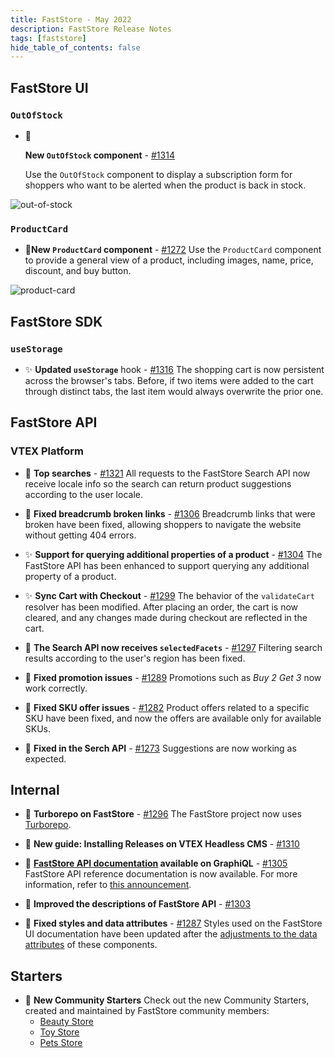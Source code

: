 ```yaml
---
title: FastStore - May 2022
description: FastStore Release Notes 
tags: [faststore]
hide_table_of_contents: false
---
```


## FastStore UI

### `OutOfStock`
- <span role="img" aria-label="chores">🎉</span><p><b>New <code>OutOfStock</code> component</b> - <a href="https://github.com/vtex/faststore/pull/1314">#1314</a></p>
Use the <code>OutOfStock</code> component to display a subscription form for shoppers who want to be alerted when the product is back in stock.

![out-of-stock](https://user-images.githubusercontent.com/51174217/169893136-8834db12-af0b-4b64-9365-cce67368c094.png)

### `ProductCard`
- <span role="img" aria-label="chores">🎉</span>**New `ProductCard` component** - [#1272](https://github.com/vtex/faststore/pull/1272) 
Use the `ProductCard` component to provide a general view of a product, including images, name, price, discount, and buy button.

![product-card](https://user-images.githubusercontent.com/3356699/167171222-01edef9e-fe53-4910-ac41-7fd5329fcdfd.png)

## FastStore SDK
### `useStorage`
- <span role="img" aria-label="Enhancement">✨</span> **Updated `useStorage`** hook - [#1316](https://github.com/vtex/faststore/pull/1316)
The shopping cart is now persistent across the browser's tabs. Before, if two items were added to the cart through distinct tabs, the last item would always overwrite the prior one.

## FastStore API
### VTEX Platform

- <span role="img" aria-label="bug fix">🐛</span> **Top searches** - [#1321](https://github.com/vtex/faststore/pull/1321)
All requests to the FastStore Search API now receive locale info so the search can return product suggestions according to the user locale.

- <span role="img" aria-label="bug fix">🐛</span> **Fixed breadcrumb broken links** - [#1306](https://github.com/vtex/faststore/pull/1306)
Breadcrumb links that were broken have been fixed, allowing shoppers to navigate the website without getting 404 errors.

- <span role="img" aria-label="Enhancement">✨</span> **Support for querying additional properties of a product** - [#1304](https://github.com/vtex/faststore/pull/1304)
The FastStore API has been enhanced to support querying any additional property of a product.

- <span role="img" aria-label="Enhancement">✨</span> **Sync Cart with Checkout** - [#1299](https://github.com/vtex/faststore/pull/1299)
The behavior of the `validateCart` resolver has been modified. After placing an order, the cart is now cleared, and any changes made during checkout are reflected in the cart.

- <span role="img" aria-label="bug fix">🐛</span> **The Search API now receives `selectedFacets`** - [#1297](https://github.com/vtex/faststore/pull/1297)
Filtering search results according to the user's region has been fixed.

- <span role="img" aria-label="bug fix">🐛</span> **Fixed promotion issues** - [#1289](https://github.com/vtex/faststore/pull/1289)
Promotions such as *Buy 2 Get 3* now work correctly.

- <span role="img" aria-label="bug fix">🐛</span> **Fixed SKU offer issues** - [#1282](https://github.com/vtex/faststore/pull/1282)
Product offers related to a specific SKU have been fixed, and now the offers are available only for available SKUs.

- <span role="img" aria-label="bug fix">🐛</span> **Fixed in the Serch API** - [#1273](https://github.com/vtex/faststore/pull/1273)
Suggestions are now working as expected.


## Internal
- <span role="img" aria-label="chores">🎉</span> **Turborepo on FastStore** - [#1296](https://github.com/vtex/faststore/pull/1296)
The FastStore project now uses [Turborepo](https://turborepo.org/).

- <span role="img" aria-label="documentation">📑</span> **New guide: Installing Releases on VTEX Headless CMS** - [#1310](https://github.com/vtex/faststore/pull/1310)

- <span role="img" aria-label="documentation">📑</span> **[FastStore API documentation](https://www.faststore.dev/releases/2022/05/18/faststore) available on GraphiQL** - [#1305](https://github.com/vtex/faststore/pull/1305)
FastStore API reference documentation is now available. For more information, refer to [this announcement](https://www.faststore.dev/releases/2022/05/18/faststore).

- <span role="img" aria-label="documentation">📑</span> **Improved the descriptions of FastStore API** - [#1303](https://github.com/vtex/faststore/pull/1303)

- <span role="img" aria-label="bug fix">🐛</span> **Fixed styles and data attributes** - [#1287](https://github.com/vtex/faststore/pull/1287)
Styles used on the FastStore UI documentation have been updated after the [adjustments to the data attributes](https://github.com/vtex/faststore/pull/1093) of these components.
    
## Starters
- <span role="img" aria-label="chores">🎉</span> **New Community Starters** 
Check out the new Community Starters, created and maintained by FastStore community members:
    - [Beauty Store](https://www.faststore.dev/starters/beauty)
    - [Toy Store](https://www.faststore.dev/starters/toy)
    - [Pets Store](https://www.faststore.dev/starters/pets)
